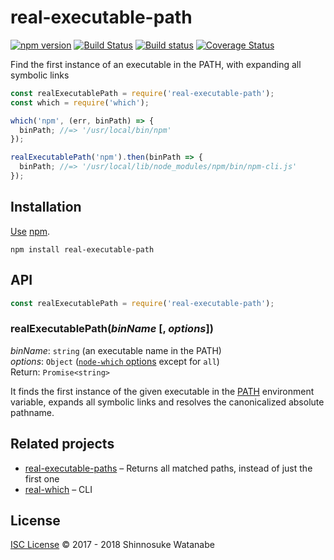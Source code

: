 # real-executable-path

[![npm version](https://img.shields.io/npm/v/real-executable-path.svg)](https://www.npmjs.com/package/real-executable-path)
[![Build Status](https://travis-ci.org/shinnn/real-executable-path.svg?branch=master)](https://travis-ci.org/shinnn/real-executable-path)
[![Build status](https://ci.appveyor.com/api/projects/status/s8j59go8rxlkiq5c/branch/master?svg=true)](https://ci.appveyor.com/project/ShinnosukeWatanabe/real-executable-path/branch/master)
[![Coverage Status](https://img.shields.io/coveralls/shinnn/real-executable-path.svg)](https://coveralls.io/github/shinnn/real-executable-path)

Find the first instance of an executable in the PATH, with expanding all symbolic links

```javascript
const realExecutablePath = require('real-executable-path');
const which = require('which');

which('npm', (err, binPath) => {
  binPath; //=> '/usr/local/bin/npm'
});

realExecutablePath('npm').then(binPath => {
  binPath; //=> '/usr/local/lib/node_modules/npm/bin/npm-cli.js'
});
```

## Installation

[Use](https://docs.npmjs.com/cli/install) [npm](https://docs.npmjs.com/getting-started/what-is-npm).

```
npm install real-executable-path
```

## API

```javascript
const realExecutablePath = require('real-executable-path');
```

### realExecutablePath(*binName* [, *options*])

*binName*: `string` (an executable name in the PATH)  
*options*: `Object` ([`node-which` options](https://github.com/npm/node-which#options) except for `all`)  
Return: `Promise<string>`

It finds the first instance of the given executable in the [PATH](http://pubs.opengroup.org/onlinepubs/000095399/basedefs/xbd_chap08.html#tag_08_03) environment variable, expands all symbolic links and resolves the canonicalized absolute pathname.

## Related projects

* [real-executable-paths](https://github.com/shinnn/real-executable-paths) – Returns all matched paths, instead of just the first one
* [real-which](https://github.com/shinnn/real-which) – CLI

## License

[ISC License](./LICENSE) © 2017 - 2018 Shinnosuke Watanabe
